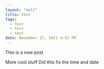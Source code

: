 ```yaml
---
layout: "null"
title: Test
tags:
  - Test
  - test
  - test
date: November 17, 2021 4:52 PM
---
```

This is a now post

More cool stuff 
Did this fix the time and date